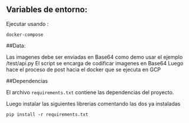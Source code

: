 ## Variables de entorno:
Ejecutar usando :

```
docker-compose
```


##Data:

Las imagenes debe ser enviadas en Base64 como demo usar el ejemplo /test/api.py
El script se encarga de codificar imagenes en Base64
Luego hace el proceso de post hacia el docker que se ejecuta en GCP

##Dependencias

El archivo ```requirements.txt``` contiene las dependencias del proyecto. 


Luego instalar las siguientes librerias comentando las dos ya instaladas
```
pip install -r requirements.txt
```   
